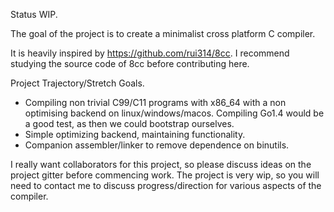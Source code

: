 Status WIP. 

The goal of the project is to create a minimalist cross platform C compiler. 

It is heavily inspired by https://github.com/rui314/8cc. I recommend studying the source code
of 8cc before contributing here.

Project Trajectory/Stretch Goals.

 * Compiling non trivial C99/C11 programs with x86_64 with a non optimising backend on linux/windows/macos. Compiling Go1.4 would be a good test, as then we could bootstrap ourselves.
 * Simple optimizing backend, maintaining functionality.
 * Companion assembler/linker to remove dependence on binutils.

I really want collaborators for this project, so please discuss ideas on the project gitter before commencing work.
The project is very wip, so you will need to contact me to discuss progress/direction for various aspects of the compiler.
